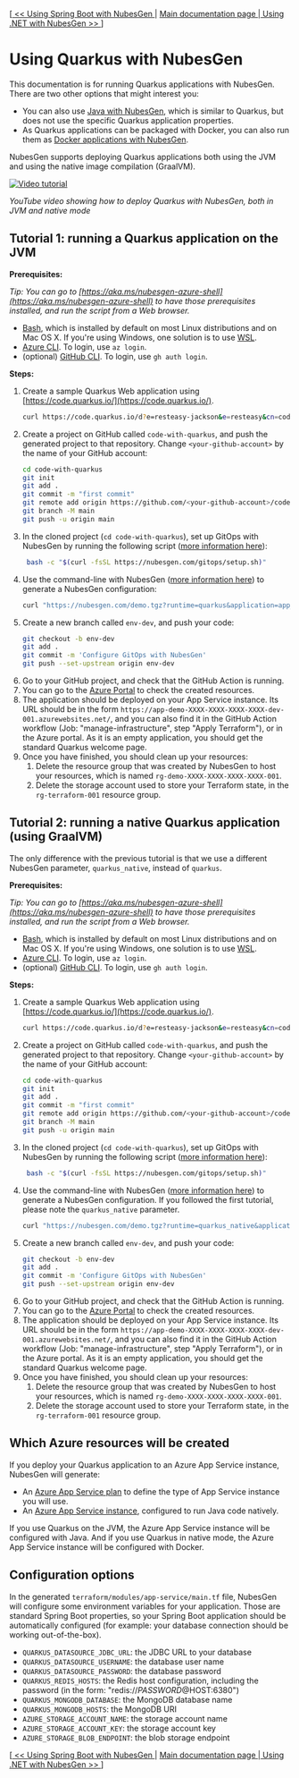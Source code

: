 [[ << Using Spring Boot with NubesGen ](spring-boot.md) | [ Main documentation page ](../README.md) |[ Using .NET with NubesGen >> ](dot-net.md)]

# Using Quarkus with NubesGen

This documentation is for running Quarkus applications with NubesGen. There are two other options that might interest you:

- You can also use [Java with NubesGen](java.md), which is similar to Quarkus, but does not use the specific Quarkus application properties.
- As Quarkus applications can be packaged with Docker, you can also run them as [Docker applications with NubesGen](docker.md).

NubesGen supports deploying Quarkus applications both using the JVM and using the native image compilation (GraalVM).

[![Video tutorial](https://img.youtube.com/vi/5jBR75CGsNs/0.jpg)](https://www.youtube.com/watch?v=5jBR75CGsNs)

_YouTube video showing how to deploy Quarkus with NubesGen, both in JVM and native mode_

## Tutorial 1: running a Quarkus application on the JVM

__Prerequisites:__

_Tip: You can go to [https://aka.ms/nubesgen-azure-shell](https://aka.ms/nubesgen-azure-shell) to have those prerequisites installed, and run the script from a Web browser._
- [Bash](https://fr.wikipedia.org/wiki/Bourne-Again_shell), which is installed by default on most Linux distributions and on Mac OS X. If you're using Windows, one solution is to use [WSL](https://aka.ms/nubesgen-install-wsl).
- [Azure CLI](https://aka.ms/nubesgen-install-az-cli). To login, use `az login`.
- (optional) [GitHub CLI](https://cli.github.com/). To login, use `gh auth login`.

__Steps:__
1. Create a sample Quarkus Web application using [https://code.quarkus.io/](https://code.quarkus.io/).
   ```bash
   curl https://code.quarkus.io/d?e=resteasy-jackson&e=resteasy&cn=code.quarkus.io | tar -xzvf -
   ```
2. Create a project on GitHub called `code-with-quarkus`, and push the generated project to that repository. Change `<your-github-account>` by the name of your GitHub account:
   ```bash
   cd code-with-quarkus
   git init
   git add .
   git commit -m "first commit"
   git remote add origin https://github.com/<your-github-account>/code-with-quarkus.git
   git branch -M main
   git push -u origin main
   ```
3. In the cloned project (`cd code-with-quarkus`), set up GitOps with NubesGen by running the following script ([more information here](../gitops-quick-start.md)):
   ```bash
    bash -c "$(curl -fsSL https://nubesgen.com/gitops/setup.sh)"
    ```
4. Use the command-line with NubesGen ([more information here](../command-line.md)) to generate a NubesGen configuration:
   ```bash
   curl "https://nubesgen.com/demo.tgz?runtime=quarkus&application=app_service.standard&gitops=true" | tar -xzvf -
   ```
5. Create a new branch called `env-dev`, and push your code:
   ```bash
   git checkout -b env-dev
   git add .
   git commit -m 'Configure GitOps with NubesGen'
   git push --set-upstream origin env-dev
   ```
6. Go to your GitHub project, and check that the GitHub Action is running.
7. You can go to the [Azure Portal](https://aka.ms/nubesgen-portal) to check the created resources.
8. The application should be deployed on your App Service instance. Its URL should be in the form `https://app-demo-XXXX-XXXX-XXXX-XXXX-dev-001.azurewebsites.net/`, and you can also find it in the GitHub Action workflow (Job: "manage-infrastructure", step "Apply Terraform"), or in the Azure portal.
As it is an empty application, you should get the standard Quarkus welcome page.
9. Once you have finished, you should clean up your resources:
   1. Delete the resource group that was created by NubesGen to host your resources, which is named `rg-demo-XXXX-XXXX-XXXX-XXXX-001`.
   2. Delete the storage account used to store your Terraform state, in the `rg-terraform-001` resource group.

## Tutorial 2: running a native Quarkus application (using GraalVM)

The only difference with the previous tutorial is that we use a different NubesGen parameter, `quarkus_native`, instead of `quarkus`.

__Prerequisites:__

_Tip: You can go to [https://aka.ms/nubesgen-azure-shell](https://aka.ms/nubesgen-azure-shell) to have those prerequisites installed, and run the script from a Web browser._
- [Bash](https://fr.wikipedia.org/wiki/Bourne-Again_shell), which is installed by default on most Linux distributions and on Mac OS X. If you're using Windows, one solution is to use [WSL](https://aka.ms/nubesgen-install-wsl).
- [Azure CLI](https://aka.ms/nubesgen-install-az-cli). To login, use `az login`.
- (optional) [GitHub CLI](https://cli.github.com/). To login, use `gh auth login`.

__Steps:__
1. Create a sample Quarkus Web application using [https://code.quarkus.io/](https://code.quarkus.io/).
   ```bash
   curl https://code.quarkus.io/d?e=resteasy-jackson&e=resteasy&cn=code.quarkus.io | tar -xzvf -
   ```
2. Create a project on GitHub called `code-with-quarkus`, and push the generated project to that repository. Change `<your-github-account>` by the name of your GitHub account:
   ```bash
   cd code-with-quarkus
   git init
   git add .
   git commit -m "first commit"
   git remote add origin https://github.com/<your-github-account>/code-with-quarkus.git
   git branch -M main
   git push -u origin main
   ```
3. In the cloned project (`cd code-with-quarkus`), set up GitOps with NubesGen by running the following script ([more information here](../gitops-quick-start.md)):
   ```bash
    bash -c "$(curl -fsSL https://nubesgen.com/gitops/setup.sh)"
    ```
4. Use the command-line with NubesGen ([more information here](../command-line.md)) to generate a NubesGen configuration. If you followed the first tutorial, please note the `quarkus_native` parameter.
   ```bash
   curl "https://nubesgen.com/demo.tgz?runtime=quarkus_native&application=app_service.standard&gitops=true" | tar -xzvf -
   ```
5. Create a new branch called `env-dev`, and push your code:
   ```bash
   git checkout -b env-dev
   git add .
   git commit -m 'Configure GitOps with NubesGen'
   git push --set-upstream origin env-dev
   ```
6. Go to your GitHub project, and check that the GitHub Action is running.
7. You can go to the [Azure Portal](https://aka.ms/nubesgen-portal) to check the created resources.
8. The application should be deployed on your App Service instance. Its URL should be in the form `https://app-demo-XXXX-XXXX-XXXX-XXXX-dev-001.azurewebsites.net/`, and you can also find it in the GitHub Action workflow (Job: "manage-infrastructure", step "Apply Terraform"), or in the Azure portal.
As it is an empty application, you should get the standard Quarkus welcome page.
9. Once you have finished, you should clean up your resources:
   1. Delete the resource group that was created by NubesGen to host your resources, which is named `rg-demo-XXXX-XXXX-XXXX-XXXX-001`.
   2. Delete the storage account used to store your Terraform state, in the `rg-terraform-001` resource group.

## Which Azure resources will be created

If you deploy your Quarkus application to an Azure App Service instance, NubesGen will generate:

- An [Azure App Service plan](https://aka.ms/nubesgen-app-service-plans) to define the type of App Service instance you will use.
- An [Azure App Service instance](https://aka.ms/nubesgen-app-service), configured to run Java code natively.

If you use Quarkus on the JVM, the Azure App Service instance will be configured with Java. And if you use Quarkus in native mode, the Azure App Service instance will
be configured with Docker.

## Configuration options

In the generated `terraform/modules/app-service/main.tf` file, NubesGen will configure some environment variables
for your application. Those are standard Spring Boot
properties, so your Spring Boot application should be automatically configured 
(for example: your database connection should be working out-of-the-box).

- `QUARKUS_DATASOURCE_JDBC_URL`: the JDBC URL to your database
- `QUARKUS_DATASOURCE_USERNAME`: the database user name
- `QUARKUS_DATASOURCE_PASSWORD`: the database password
- `QUARKUS_REDIS_HOSTS`: the Redis host configuration, including the password (in the form: "redis://$PASSWORD@$HOST:6380")
- `QUARKUS_MONGODB_DATABASE`: the MongoDB database name
- `QUARKUS_MONGODB_HOSTS`: the MongoDB URI
- `AZURE_STORAGE_ACCOUNT_NAME`: the storage account name
- `AZURE_STORAGE_ACCOUNT_KEY`: the storage account key
- `AZURE_STORAGE_BLOB_ENDPOINT`: the blob storage endpoint

[[ << Using Spring Boot with NubesGen ](spring-boot.md) | [ Main documentation page ](../README.md) |[ Using .NET with NubesGen >> ](dot-net.md)]
